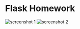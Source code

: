 # Flask Homework

![screenshot 1](https://user-images.githubusercontent.com/90425282/145331381-e5faa533-2cc5-4198-854d-ee4f2852d4cc.jpg)
![screenshot 2](https://user-images.githubusercontent.com/90425282/145331386-4b096f13-3a31-4171-9705-505f6ee9c7ef.jpg)
